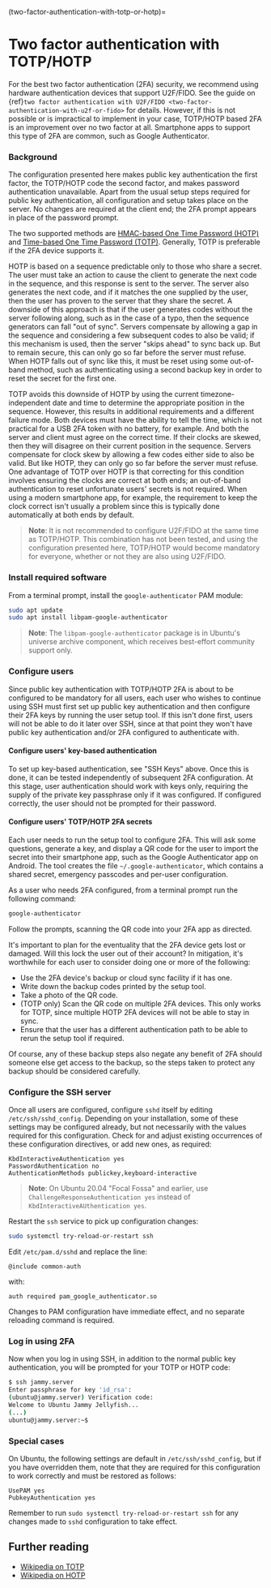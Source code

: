 (two-factor-authentication-with-totp-or-hotp)=
# Two factor authentication with TOTP/HOTP

For the best two factor authentication (2FA) security, we recommend using hardware authentication devices that support U2F/FIDO. See the guide on {ref}`two factor authentication with U2F/FIDO <two-factor-authentication-with-u2f-or-fido>` for details. However, if this is not possible or is impractical to implement in your case, TOTP/HOTP based 2FA is an improvement over no two factor at all. Smartphone apps to support this type of 2FA are common, such as Google Authenticator.

### Background

The configuration presented here makes public key authentication the first factor, the TOTP/HOTP code the second factor, and makes password authentication unavailable. Apart from the usual setup steps required for public key authentication, all configuration and setup takes place on the server. No changes are required at the client end; the 2FA prompt appears in place of the password prompt.

The two supported methods are [HMAC-based One Time Password (HOTP)](https://en.wikipedia.org/wiki/HMAC-based_one-time_password) and [Time-based One Time Password (TOTP)](https://en.wikipedia.org/wiki/Time-based_one-time_password). Generally, TOTP is preferable if the 2FA device supports it. 

HOTP is based on a sequence predictable only to those who share a secret. The user must take an action to cause the client to generate the next code in the sequence, and this response is sent to the server. The server also generates the next code, and if it matches the one supplied by the user, then the user has proven to the server that they share the secret. A downside of this approach is that if the user generates codes without the server following along, such as in the case of a typo, then the sequence generators can fall "out of sync". Servers compensate by allowing a gap in the sequence and considering a few subsequent codes to also be valid; if this mechanism is used, then the server "skips ahead" to sync back up. But to remain secure, this can only go so far before the server must refuse. When HOTP falls out of sync like this, it must be reset using some out-of-band method, such as authenticating using a second backup key in order to reset the secret for the first one.

TOTP avoids this downside of HOTP by using the current timezone-independent date and time to determine the appropriate position in the sequence. However, this results in additional requirements and a different failure mode. Both devices must have the ability to tell the time, which is not practical for a USB 2FA token with no battery, for example. And both the server and client must agree on the correct time. If their clocks are skewed, then they will disagree on their current position in the sequence. Servers compensate for clock skew by allowing a few codes either side to also be valid. But like HOTP, they can only go so far before the server must refuse. One advantage of TOTP over HOTP is that correcting for this condition involves ensuring the clocks are correct at both ends; an out-of-band authentication to reset unfortunate users' secrets is not required. When using a modern smartphone app, for example, the requirement to keep the clock correct isn't usually a problem since this is typically done automatically at both ends by default.

> **Note**:
> It is not recommended to configure U2F/FIDO at the same time as TOTP/HOTP. This combination has not been tested, and using the configuration presented here, TOTP/HOTP would become mandatory for everyone, whether or not they are also using U2F/FIDO.

### Install required software

From a terminal prompt, install the `google-authenticator` PAM module:

```bash
sudo apt update
sudo apt install libpam-google-authenticator
```

> **Note**:
> The `libpam-google-authenticator` package is in Ubuntu's universe archive component, which receives best-effort community support only.

### Configure users

Since public key authentication with TOTP/HOTP 2FA is about to be configured to be mandatory for all users, each user who wishes to continue using SSH must first set up public key authentication and then configure their 2FA keys by running the user setup tool. If this isn't done first, users will not be able to do it later over SSH, since at that point they won't have public key authentication and/or 2FA configured to authenticate with.

#### Configure users' key-based authentication

To set up key-based authentication, see "SSH Keys" above. Once this is done, it can be tested independently of subsequent 2FA configuration. At this stage, user authentication should work with keys only, requiring the supply of the private key passphrase only if it was configured. If configured correctly, the user should not be prompted for their password.

#### Configure users' TOTP/HOTP 2FA secrets

Each user needs to run the setup tool to configure 2FA. This will ask some questions, generate a key, and display a QR code for the user to import the secret into their smartphone app, such as the Google Authenticator app on Android. The tool creates the file `~/.google-authenticator`, which contains a shared secret, emergency passcodes and per-user configuration.

As a user who needs 2FA configured, from a terminal prompt run the following command:

```bash
google-authenticator
```

Follow the prompts, scanning the QR code into your 2FA app as directed.

It's important to plan for the eventuality that the 2FA device gets lost or damaged. Will this lock the user out of their account? In mitigation, it's worthwhile for each user to consider doing one or more of the following:

* Use the 2FA device's backup or cloud sync facility if it has one.
* Write down the backup codes printed by the setup tool.
* Take a photo of the QR code.
* (TOTP only) Scan the QR code on multiple 2FA devices. This only works for TOTP, since multiple HOTP 2FA devices will not be able to stay in sync.
* Ensure that the user has a different authentication path to be able to rerun the setup tool if required.

Of course, any of these backup steps also negate any benefit of 2FA should someone else get access to the backup, so the steps taken to protect any backup should be considered carefully.

### Configure the SSH server

Once all users are configured, configure `sshd` itself by editing `/etc/ssh/sshd_config`. Depending on your installation, some of these settings may be configured already, but not necessarily with the values required for this configuration. Check for and adjust existing occurrences of these configuration directives, or add new ones, as required:

```
KbdInteractiveAuthentication yes
PasswordAuthentication no
AuthenticationMethods publickey,keyboard-interactive
```

> **Note**:
> On Ubuntu 20.04 "Focal Fossa" and earlier, use `ChallengeResponseAuthentication yes` instead of `KbdInteractiveAUthentication yes`.

Restart the `ssh` service to pick up configuration changes:

```bash
sudo systemctl try-reload-or-restart ssh
```

Edit `/etc/pam.d/sshd` and replace the line:

```
@include common-auth
```

with:

```
auth required pam_google_authenticator.so
```

Changes to PAM configuration have immediate effect, and no separate reloading command is required.

### Log in using 2FA

Now when you log in using SSH, in addition to the normal public key authentication, you will be prompted for your TOTP or HOTP code:

```bash
$ ssh jammy.server
Enter passphrase for key 'id_rsa':
(ubuntu@jammy.server) Verification code:
Welcome to Ubuntu Jammy Jellyfish...
(...)
ubuntu@jammy.server:~$
```
### Special cases

On Ubuntu, the following settings are default in `/etc/ssh/sshd_config`, but if you have overridden them, note that they are required for this configuration to work correctly and must be restored as follows:

```
UsePAM yes
PubkeyAuthentication yes
```

Remember to run `sudo systemctl try-reload-or-restart ssh` for any changes made to `sshd` configuration to take effect.

## Further reading
- [Wikipedia on TOTP](https://en.wikipedia.org/wiki/Time-based_one-time_password)
- [Wikipedia on HOTP](https://en.wikipedia.org/wiki/HMAC-based_one-time_password)